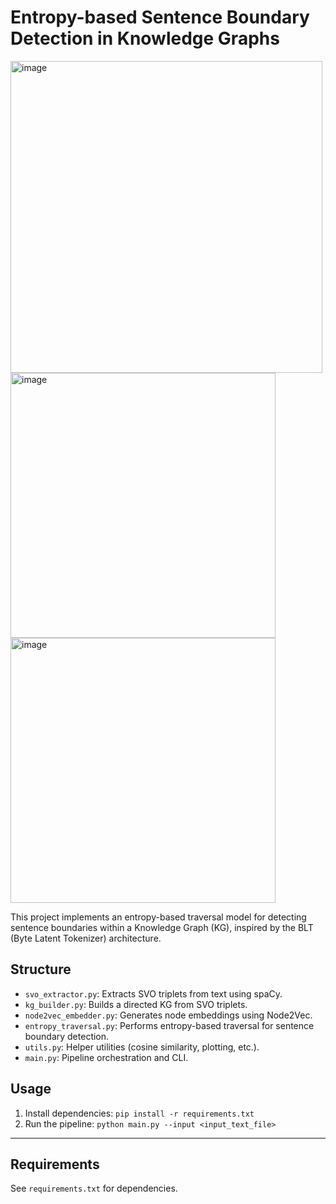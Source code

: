 # Entropy-based Sentence Boundary Detection in Knowledge Graphs


<img width="499" alt="image" src="https://github.com/user-attachments/assets/07fbae3f-108f-4cf0-8edd-e411c77f0d3f" />

<img width="424" alt="image" src="https://github.com/user-attachments/assets/cf99cdb5-3258-4194-91e6-7db5729bf0d2" />

<img width="424" alt="image" src="https://github.com/user-attachments/assets/f104c8d4-fe69-4d3d-a0ca-0e2ec9189700" />


This project implements an entropy-based traversal model for detecting sentence boundaries within a Knowledge Graph (KG), inspired by the BLT (Byte Latent Tokenizer) architecture.

## Structure
- `svo_extractor.py`: Extracts SVO triplets from text using spaCy.
- `kg_builder.py`: Builds a directed KG from SVO triplets.
- `node2vec_embedder.py`: Generates node embeddings using Node2Vec.
- `entropy_traversal.py`: Performs entropy-based traversal for sentence boundary detection.
- `utils.py`: Helper utilities (cosine similarity, plotting, etc.).
- `main.py`: Pipeline orchestration and CLI.

## Usage
1. Install dependencies: `pip install -r requirements.txt`
2. Run the pipeline: `python main.py --input <input_text_file>`

---

## Requirements
See `requirements.txt` for dependencies.
